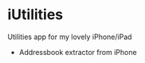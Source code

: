 iUtilities
==========

Utilities app for my lovely iPhone/iPad

- Addressbook extractor from iPhone
